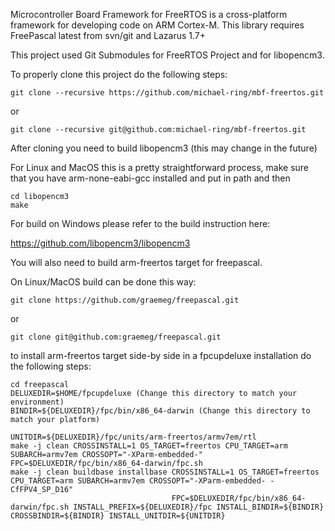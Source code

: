 Microcontroller Board Framework for FreeRTOS is a cross-platform framework for developing code on ARM Cortex-M.
This library requires FreePascal latest from svn/git and Lazarus 1.7+

This project used Git Submodules for FreeRTOS Project and for libopencm3.

To properly clone this project do the following steps:

    git clone --recursive https://github.com/michael-ring/mbf-freertos.git

or

    git clone --recursive git@github.com:michael-ring/mbf-freertos.git

After cloning you need to build libopencm3 (this may change in the future)

For Linux and MacOS this is a pretty straightforward process, make sure that you have arm-none-eabi-gcc installed and put in path and then

    cd libopencm3
    make

For build on Windows please refer to the build instruction here:

https://github.com/libopencm3/libopencm3

You will also need to build arm-freertos target for freepascal.

On Linux/MacOS build can be done this way:

    git clone https://github.com/graemeg/freepascal.git

or

    git clone git@github.com:graemeg/freepascal.git

to install arm-freertos target side-by side in a fpcupdeluxe installation do the following steps:

    cd freepascal
    DELUXEDIR=$HOME/fpcupdeluxe (Change this directory to match your environment)
    BINDIR=${DELUXEDIR}/fpc/bin/x86_64-darwin (Change this directory to match your platform)

    UNITDIR=${DELUXEDIR}/fpc/units/arm-freertos/armv7em/rtl
    make -j clean CROSSINSTALL=1 OS_TARGET=freertos CPU_TARGET=arm SUBARCH=armv7em CROSSOPT="-XParm-embedded-" FPC=$DELUXEDIR/fpc/bin/x86_64-darwin/fpc.sh
    make -j clean buildbase installbase CROSSINSTALL=1 OS_TARGET=freertos CPU_TARGET=arm SUBARCH=armv7em CROSSOPT="-XParm-embedded- -CfFPV4_SP_D16" 
                                        FPC=$DELUXEDIR/fpc/bin/x86_64-darwin/fpc.sh INSTALL_PREFIX=${DELUXEDIR}/fpc INSTALL_BINDIR=${BINDIR} CROSSBINDIR=${BINDIR} INSTALL_UNITDIR=${UNITDIR}

